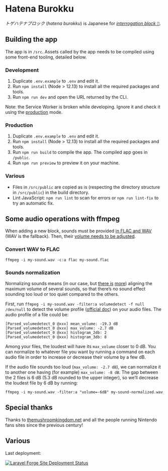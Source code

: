 # Hatena Burokku

_トゲハテナブロック_ (_hatena burokku_) is Japanese for [_interrogation block_ ⍰](https://www.mariowiki.com/%3F_Block).

## Building the app

The app is in `/src`. Assets called by the app needs to be compiled using some front-end tooling, detailed below.

### Development

1. Duplicate `.env.example` to `.env` and edit it.
2. Run `npm install` (Node > 12.13) to install all the required packages and tools.
3. Run `npm run dev` and open the URL returned by the CLI.

Note: the Service Worker is broken while developing. Ignore it and check it using the [production](#production) mode.

### Production

1. Duplicate `.env.example` to `.env` and edit it.
2. Run `npm install` (Node > 12.13) to install all the required packages and tools.
3. Run `npm run build` to compile the app. The compiled app goes in `/public`.
4. Run `npm run preview` to preview it on your machine.

### Various

- Files in `/src/public` are copied as is (respecting the directory structure in `/src/public`) in the build directory.
- Lint JavaScript: `npm run lint` to scan for errors or `npm run lint-fix` to try an automatic fix.

## Some audio operations with ffmpeg

When adding a new block, sounds must be provided [in FLAC and WAV](#convert-wav-to-flac) (WAV is the fallback). Then, their [volume needs to be adjusted](#sounds-normalization).

### Convert WAV to FLAC

`ffmpeg -i my-sound.wav -c:a flac my-sound.flac`

### Sounds normalization

Normalizing sounds means (in our case, but [there is](https://trac.ffmpeg.org/wiki/AudioVolume) [more](https://superuser.com/questions/323119/how-can-i-normalize-audio-using-ffmpeg/323127#323127)) aligning the maximum volume of several sounds, so that there’s no sound effect sounding too loud or too quiet compared to the others.

First, run `ffmpeg -i my-sound.wav -filter:a volumedetect -f null /dev/null` to detect the volume profile ([official doc](https://ffmpeg.org/ffmpeg-filters.html#volumedetect)) on your audio files. The audio profile of a file could be:

```
[Parsed_volumedetect_0 @xxx] mean_volume: -19.3 dB
[Parsed_volumedetect_0 @xxx] max_volume: -2.7 dB
[Parsed_volumedetect_0 @xxx] histogram_2db: 2
[Parsed_volumedetect_0 @xxx] histogram_3db: 8
```

Among your files, the loudest will have its `max_volume` closer to 0 dB. You can normalize to whatever file you want by running a command on each audio file in order to increase or decrease their volume by a few dB.

If the audio file sounds too loud (`max_volume: -2.7 dB`), we can normalize it to another one having (for example) `max_volume: -8 dB`. The gap between the 2 files is 6 dB (5.3 dB rounded to the upper integer), so we’ll decrease the loudest file by 6 dB by running:

`ffmpeg -i my-sound.wav -filter:a "volume=-6dB" my-sound-normalized.wav`

## Special thanks

Thanks to [themushroomkingdom.net](https://themushroomkingdom.net) and all the people running Nintendo fans sites since the previous century!

## Various

Last deployment:

[![Laravel Forge Site Deployment Status](https://img.shields.io/endpoint?url=https%3A%2F%2Fforge.laravel.com%2Fsite-badges%2Fb01968f7-ee1c-4f3e-9d8d-905326620747%3Fdate%3D1%26commit%3D1&style=for-the-badge)](https://forge.laravel.com)
